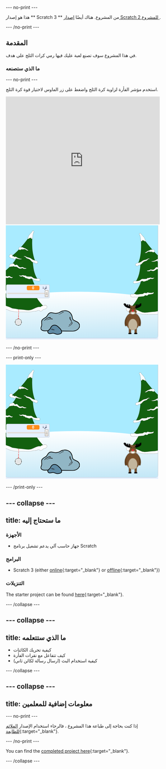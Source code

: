 --- no-print ---

هذا هو إصدار ** Scratch 3 ** من المشروع. هناك أيضًا [ إصدار Scratch 2 للمشروع ](https://projects.raspberrypi.org/en/projects/snowball-fight-scratch2).

--- /no-print ---

## المقدمة

في هذا المشروع سوف تصنع لعبة عليك فيها رمي كرات الثلج على هدف.

### ما الذي ستصنعه

--- no-print ---

استخدم مؤشر الفأرة لزاوية كرة الثلج واضغط على زر الماوس لاختيار قوة كرة الثلج.

<div class="scratch-preview">
  <iframe allowtransparency="true" width="485" height="402" src="https://scratch.mit.edu/projects/embed/302159331/?autostart=true" frameborder="0" scrolling="no"></iframe>
  <img src="images/snow-final.png">
</div>

--- /no-print ---

--- print-only ---

![المشروع كامل](images/snow-final.png)

--- /print-only ---

--- collapse ---
---
title: ما ستحتاج إليه
---

### الأجهزة

+ جهاز حاسب آلي يدعم تشغيل برنامج Scratch

### البرامج

+ Scratch 3 (either [online](https://rpf.io/scratchon){:target="_blank"} or [offline](https://rpf.io/scratchoff){:target="_blank"})

### التنزيلات

The starter project can be found [here](https://rpf.io/p/en/snowball-fight-go){:target="_blank"}.

--- /collapse ---

--- collapse ---
---
title: ما الذي ستتعلمه
---

- كيفية تحريك الكائنات
- كيف تتفاعل مع نقرات الفأرة
- كيفية استخدام البث (ارسال رسالة لكائن ثاني)

--- /collapse ---

--- collapse ---
---
title: معلومات إضافية للمعلمين
---

--- no-print ---

إذا كنت بحاجة إلى طباعة هذا المشروع ، فالرجاء استخدام الإصدار [الملائم للطابعة](https://projects.raspberrypi.org/en/projects/snowball-fight/print){:target="_blank"}.

--- /no-print ---

You can find the [completed project here](https://rpf.io/p/en/snowball-fight-get){:target="_blank"}.

--- /collapse ---

